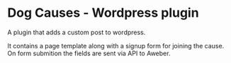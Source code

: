 # Dog Causes - Wordpress plugin

A plugin that adds a custom post to wordpress.

It contains a page template along with a signup form for joining the cause. On form submition the fields are sent via API to Aweber.

